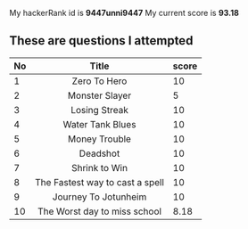 My hackerRank id is **9447unni9447**
My current score is **93.18**

## These are questions I attempted

| **No** |            **Title**            | **score** |
|--------|:-------------------------------:|-----------|
| 1      | Zero To Hero                    | 10        |
| 2      | Monster Slayer                  | 5         |
| 3      | Losing Streak                   | 10        |
| 4      | Water Tank Blues                | 10        |
| 5      | Money Trouble                   | 10        |
| 6      | Deadshot                        | 10        |
| 7      | Shrink to Win                   | 10        |
| 8      | The Fastest way to cast a spell | 10        |
| 9      | Journey To Jotunheim            | 10        |
| 10     | The Worst day to miss school    | 8.18      |
